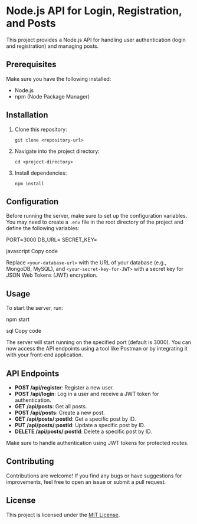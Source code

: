 # Node.js API for Login, Registration, and Posts

This project provides a Node.js API for handling user authentication (login and registration) and managing posts.

## Prerequisites

Make sure you have the following installed:

- Node.js
- npm (Node Package Manager)

## Installation

1. Clone this repository:

    ```
    git clone <repository-url>
    ```

2. Navigate into the project directory:

    ```
    cd <project-directory>
    ```

3. Install dependencies:

    ```
    npm install
    ```

## Configuration

Before running the server, make sure to set up the configuration variables. You may need to create a `.env` file in the root directory of the project and define the following variables:

PORT=3000
DB_URL=<your-database-url>
SECRET_KEY=<your-secret-key-for-JWT>

javascript
Copy code

Replace `<your-database-url>` with the URL of your database (e.g., MongoDB, MySQL), and `<your-secret-key-for-JWT>` with a secret key for JSON Web Tokens (JWT) encryption.

## Usage

To start the server, run:

npm start

sql
Copy code

The server will start running on the specified port (default is 3000). You can now access the API endpoints using a tool like Postman or by integrating it with your front-end application.

## API Endpoints

- **POST /api/register**: Register a new user.
- **POST /api/login**: Log in a user and receive a JWT token for authentication.
- **GET /api/posts**: Get all posts.
- **POST /api/posts**: Create a new post.
- **GET /api/posts/:postId**: Get a specific post by ID.
- **PUT /api/posts/:postId**: Update a specific post by ID.
- **DELETE /api/posts/:postId**: Delete a specific post by ID.

Make sure to handle authentication using JWT tokens for protected routes.

## Contributing

Contributions are welcome! If you find any bugs or have suggestions for improvements, feel free to open an issue or submit a pull request.

## License

This project is licensed under the [MIT License](LICENSE).

